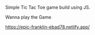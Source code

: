 Simple Tic Tac Toe game build using JS.


Wanna play the Game


https://epic-franklin-ebad78.netlify.app/
